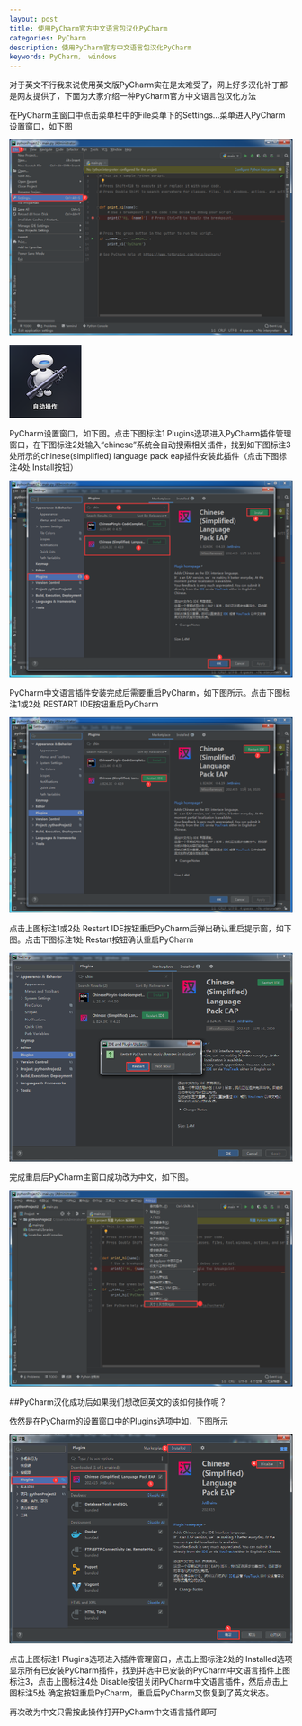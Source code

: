```yaml
---
layout: post
title: 使用PyCharm官方中文语言包汉化PyCharm
categories: PyCharm
description: 使用PyCharm官方中文语言包汉化PyCharm
keywords: PyCharm， windows
---
```


对于英文不行我来说使用英文版PyCharm实在是太难受了，网上好多汉化补丁都是网友提供了，下面为大家介绍一种PyCharm官方中文语言包汉化方法

在PyCharm主窗口中点击菜单栏中的File菜单下的Settings...菜单进入PyCharm设置窗口，如下图

![](/images/posts/python/pycharm-ch.png)

![](/images/posts/mac/auto-operate.png)
	
PyCharm设置窗口，如下图。点击下图标注1 Plugins选项进入PyCharm插件管理窗口，在下图标注2处输入“chinese”系统会自动搜索相关插件，找到如下图标注3处所示的chinese(simplified) language pack eap插件安装此插件（点击下图标注4处 Install按钮）

![](/images/posts/python/pycharm-ch0.png)

PyCharm中文语言插件安装完成后需要重启PyCharm，如下图所示。点击下图标注1或2处 RESTART IDE按钮重启PyCharm

![](/images/posts/python/pycharm-ch1.png)

点击上图标注1或2处 Restart IDE按钮重启PyCharm后弹出确认重启提示窗，如下图。点击下图标注1处 Restart按钮确认重启PyCharm

![](/images/posts/python/pycharm-ch2.png)


完成重启后PyCharm主窗口成功改为中文，如下图。

![](/images/posts/python/pycharm-ch3.png)


##PyCharm汉化成功后如果我们想改回英文的该如何操作呢？

依然是在PyCharm的设置窗口中的Plugins选项中如，下图所示
	
![](/images/posts/python/pycharm-ch4.png)

点击上图标注1 Plugins选项进入插件管理窗口，点击上图标注2处的 Installed选项显示所有已安装PyCharm插件，找到并选中已安装的PyCharm中文语言插件上图标注3，点击上图标注4处 Disable按钮关闭PyCharm中文语言插件，然后点击上图标注5处 确定按钮重启PyCharm，重启后PyCharm又恢复到了英文状态。

再次改为中文只需按此操作打开PyCharm中文语言插件即可




